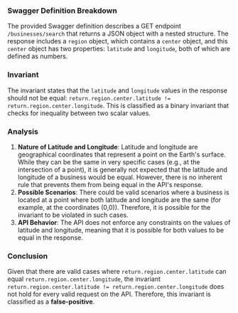 ### Swagger Definition Breakdown
The provided Swagger definition describes a GET endpoint `/businesses/search` that returns a JSON object with a nested structure. The response includes a `region` object, which contains a `center` object, and this `center` object has two properties: `latitude` and `longitude`, both of which are defined as numbers.

### Invariant
The invariant states that the `latitude` and `longitude` values in the response should not be equal: `return.region.center.latitude != return.region.center.longitude`. This is classified as a binary invariant that checks for inequality between two scalar values.

### Analysis
1. **Nature of Latitude and Longitude**: Latitude and longitude are geographical coordinates that represent a point on the Earth's surface. While they can be the same in very specific cases (e.g., at the intersection of a point), it is generally not expected that the latitude and longitude of a business would be equal. However, there is no inherent rule that prevents them from being equal in the API's response.
2. **Possible Scenarios**: There could be valid scenarios where a business is located at a point where both latitude and longitude are the same (for example, at the coordinates (0,0)). Therefore, it is possible for the invariant to be violated in such cases.
3. **API Behavior**: The API does not enforce any constraints on the values of latitude and longitude, meaning that it is possible for both values to be equal in the response.

### Conclusion
Given that there are valid cases where `return.region.center.latitude` can equal `return.region.center.longitude`, the invariant `return.region.center.latitude != return.region.center.longitude` does not hold for every valid request on the API. Therefore, this invariant is classified as a **false-positive**.
